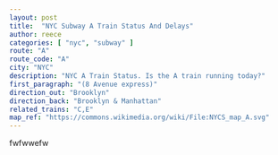 ```yaml
---
layout: post
title:  "NYC Subway A Train Status And Delays"
author: reece
categories: [ "nyc", "subway" ]
route: "A"
route_code: "A"
city: "NYC"
description: "NYC A Train Status. Is the A train running today?"
first_paragraph: "(8 Avenue express)"
direction_out: "Brooklyn"
direction_back: "Brooklyn & Manhattan"
related_trains: "C,E"
map_ref: "https://commons.wikimedia.org/wiki/File:NYCS_map_A.svg"
---
```


fwfwwefw
